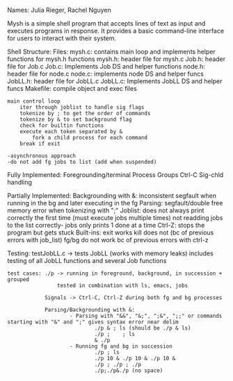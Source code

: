 Names: Julia Rieger, Rachel Nguyen

Mysh is a simple shell program that accepts lines of text as input and executes programs in response. It provides a basic command-line interface for users to interact with their system.

Shell Structure:
Files:  mysh.c: contains main loop and implements helper functions for mysh.h functions
        mysh.h: header file for mysh.c
        Job.h: header file for Job.c
        Job.c: Implements Job DS and helper functions
        node.h: header file for node.c
        node.c: implements node DS and helper funcs
        JobLL.h: header file for JobLL.c
        JobLL.c: Implements JobLL DS and helper funcs
        Makefile: compile object and exec files

    main control loop
        iter through joblist to handle sig flags
        tokenize by ; to get the order of commands
        tokenize by & to set background flag
        check for builtin functions
        execute each token separated by &
            fork a child process for each command
        break if exit

    -asynchronous approach
    -do not add fg jobs to list (add when suspended)
    
Fully Implemented:
    Foregrounding/terminal
    Process Groups
    Ctrl-C
    Sig-chld handling

Partially Implemented:
        Backgrounding with &: inconsistent segfault when running in the bg and later executing in the fg
        Parsing: segfault/double free memory error when tokenizing with ";"
        Joblist: does not always print correctly the first time (must execute jobs multiple times) 
                not readding jobs to the list correctly- jobs only prints 1 done at a time
        Ctrl-Z: stops the program but gets stuck
        Built-ins: exit works
                    kill does not (bc of previous errors with job_list)
                    fg/bg do not work bc of previous errors with ctrl-z

Testing:
    testJobLL.c -> tests JobLL (works with memory leaks)
        includes testing of all JobLL functions and several Job functions
        
    test cases: ./p -> running in foreground, background, in succession + grouped
                    tested in combination with ls, emacs, jobs
                    
                Signals -> Ctrl-C, Ctrl-Z during both fg and bg processes

                Parsing/Backgrounding with &:
                        - Parsing with "&&", "&;", ";&", ";;" or commands starting with "&" and ";" gives syntax error near delim
                                ./p & ; ls (should be ./p & ls)
                                ./p ;    ; ls
                                & ./p 
                        - Running fg and bg in succession
                                ./p ; ls 
                                ./p 10 & ./p 10 & ./p 10 &
                                ./p ; ./p ; ./p 
                                ./p;./p&./p (no space)
